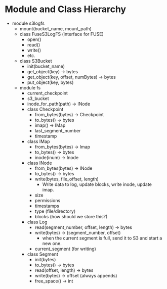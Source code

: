 # Module and Class Hierarchy

- module s3logfs
  - mount(bucket_name, mount_path)
  - class FuseS3LogFS (interface for FUSE)
    - open()
    - read()
    - write()
    - etc.
  - class S3Bucket
    - init(bucket_name)
    - get_object(key) -> bytes
    - get_object(key, offset, numBytes) -> bytes
    - put_object(key, bytes)
  - module fs
    - current_checkpoint
    - s3_bucket
    - inode_for_path(path) -> INode
    - class Checkpoint
      - from_bytes(bytes) -> Checkpoint
      - to_bytes() -> bytes
      - imap() -> IMap
      - last_segment_number
      - timestamp
    - class IMap
      - from_bytes(bytes) -> Imap
      - to_bytes() -> bytes
      - inode(inum) -> Inode
    - class INode
      - from_bytes(bytes) -> INode
      - to_bytes() -> bytes
      - write(bytes, file_offset, length)
        - Write data to log, update blocks, write inode, update imap.
      - size
      - permissions
      - timestamps
      - type (file/directory)
      - blocks (how should we store this?)
    - class Log
      - read(segment_number, offset, length) -> bytes
      - write(bytes) -> (segment_number, offset)
        - when the current segment is full, send it to S3 and start a new one.
      - current_segment (for writing)
    - class Segment
      - init(bytes)
      - to_bytes() -> bytes
      - read(offset, length) -> bytes
      - write(bytes) -> offset (always appends)
      - free_space() -> int
